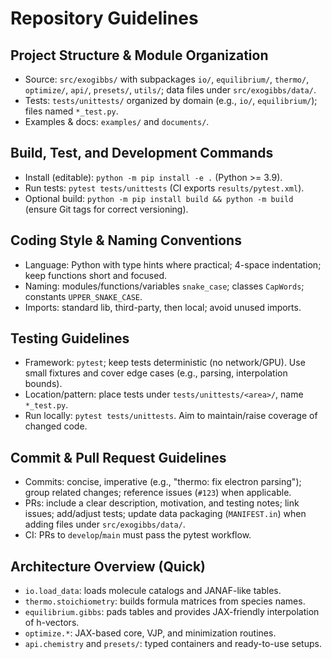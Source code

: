 # Repository Guidelines

## Project Structure & Module Organization
- Source: `src/exogibbs/` with subpackages `io/`, `equilibrium/`, `thermo/`, `optimize/`, `api/`, `presets/`, `utils/`; data files under `src/exogibbs/data/`.
- Tests: `tests/unittests/` organized by domain (e.g., `io/`, `equilibrium/`); files named `*_test.py`.
- Examples & docs: `examples/` and `documents/`.

## Build, Test, and Development Commands
- Install (editable): `python -m pip install -e .` (Python >= 3.9).
- Run tests: `pytest tests/unittests` (CI exports `results/pytest.xml`).
- Optional build: `python -m pip install build && python -m build` (ensure Git tags for correct versioning).

## Coding Style & Naming Conventions
- Language: Python with type hints where practical; 4-space indentation; keep functions short and focused.
- Naming: modules/functions/variables `snake_case`; classes `CapWords`; constants `UPPER_SNAKE_CASE`.
- Imports: standard lib, third-party, then local; avoid unused imports.

## Testing Guidelines
- Framework: `pytest`; keep tests deterministic (no network/GPU). Use small fixtures and cover edge cases (e.g., parsing, interpolation bounds).
- Location/pattern: place tests under `tests/unittests/<area>/`, name `*_test.py`.
- Run locally: `pytest tests/unittests`. Aim to maintain/raise coverage of changed code.

## Commit & Pull Request Guidelines
- Commits: concise, imperative (e.g., "thermo: fix electron parsing"); group related changes; reference issues (`#123`) when applicable.
- PRs: include a clear description, motivation, and testing notes; link issues; add/adjust tests; update data packaging (`MANIFEST.in`) when adding files under `src/exogibbs/data/`.
- CI: PRs to `develop`/`main` must pass the pytest workflow.

## Architecture Overview (Quick)
- `io.load_data`: loads molecule catalogs and JANAF-like tables.
- `thermo.stoichiometry`: builds formula matrices from species names.
- `equilibrium.gibbs`: pads tables and provides JAX-friendly interpolation of h-vectors.
- `optimize.*`: JAX-based core, VJP, and minimization routines.
- `api.chemistry` and `presets/`: typed containers and ready-to-use setups.

